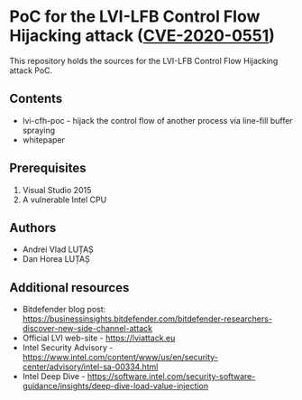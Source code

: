 # PoC for the LVI-LFB Control Flow Hijacking attack ([CVE-2020-0551](https://nvd.nist.gov/vuln/detail/CVE-2020-0551))

This repository holds the sources for the LVI-LFB Control Flow Hijacking attack PoC.

## Contents

* lvi-cfh-poc - hijack the control flow of another process via line-fill buffer spraying
* whitepaper

## Prerequisites

1. Visual Studio 2015
2. A vulnerable Intel CPU

## Authors

* Andrei Vlad LUȚAȘ
* Dan Horea LUȚAȘ

## Additional resources

* Bitdefender blog post: https://businessinsights.bitdefender.com/bitdefender-researchers-discover-new-side-channel-attack
* Official LVI web-site - https://lviattack.eu
* Intel Security Advisory - https://www.intel.com/content/www/us/en/security-center/advisory/intel-sa-00334.html
* Intel Deep Dive - https://software.intel.com/security-software-guidance/insights/deep-dive-load-value-injection
